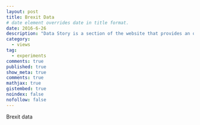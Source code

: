 ```yaml
---
layout: post
title: Brexit Data
# date element overrides date in title format.
date: 2016-6-26
description: "Data Story is a section of the website that provides an overview on a brilliant journalism project involving data. This time I talk about Confiscati Bene, an italian project collecting datasets of assets seized from the mafia."
category:
  - views
tag:
  - experiments
comments: true
published: true
show_meta: true
comments: true
mathjax: true
gistembed: true
noindex: false
nofollow: false
---
```


Brexit data

<!--more-->

<script src="https://ajax.googleapis.com/ajax/libs/jquery/1.8.2/jquery.min.js">
</script>

<script src="https://code.highcharts.com/highcharts.js">
</script>

<script src="https://code.highcharts.com/modules/exporting.js">
</script>

<script type="text/javascript">

// Data gathered from http://populationpyramid.net/germany/2015/
    // Age categories
    var categories = ['0-4', '5-9', '10-14', '15-19',
            '20-24', '25-29', '30-34', '35-39', '40-44',
            '45-49', '50-54', '55-59', '60-64', '65-69',
            '70-74', '75-79', '80-84', '85-89', '90-94',
            '95-99', '100 + '];

        $('#container').highcharts({
            chart: {
                type: 'bar'
            },
            title: {
                text: 'Population pyramid for Germany, 2015'
            },
            subtitle: {
                text: 'Source: <a href="http://populationpyramid.net/germany/2015/">Population Pyramids of the World from 1950 to 2100</a>'
            },
            xAxis: [{
                categories: categories,
                reversed: false,
                labels: {
                    step: 1
                }
            }, { // mirror axis on right side
                opposite: true,
                reversed: false,
                categories: categories,
                linkedTo: 0,
                labels: {
                    step: 1
                }
            }],
            yAxis: {
                title: {
                    text: null
                },
                labels: {
                    formatter: function () {
                        return Math.abs(this.value) + '%';
                    }
                }
            },

            plotOptions: {
                series: {
                    stacking: 'normal'
                }
            },

            tooltip: {
                formatter: function () {
                    return '<b>' + this.series.name + ', age ' + this.point.category + '</b><br/>' +
                        'Population: ' + Highcharts.numberFormat(Math.abs(this.point.y), 0);
                }
            },

            series: [{
                name: 'Male',
                data: [-2.2, -2.2, -2.3, -2.5, -2.7, -3.1, -3.2,
                    -3.0, -3.2, -4.3, -4.4, -3.6, -3.1, -2.4,
                    -2.5, -2.3, -1.2, -0.6, -0.2, -0.0, -0.0]
            }, {
                name: 'Female',
                data: [2.1, 2.0, 2.2, 2.4, 2.6, 3.0, 3.1, 2.9,
                    3.1, 4.1, 4.3, 3.6, 3.4, 2.6, 2.9, 2.9,
                    1.8, 1.2, 0.6, 0.1, 0.0]
            }]
        });

</script>


<div id="container" style="min-width: 310px; max-width: 800px; height: 400px; margin: 0 auto"></div>
